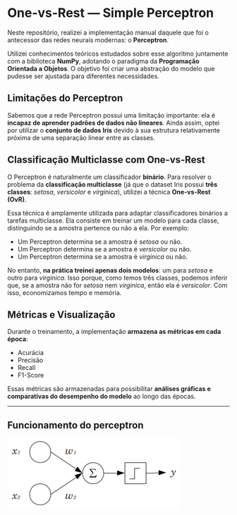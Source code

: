 # One-vs-Rest — Simple Perceptron

Neste repositório, realizei a implementação manual daquele que foi o antecessor das redes neurais modernas: o **Perceptron**.

Utilizei conhecimentos teóricos estudados sobre esse algoritmo juntamente com a biblioteca **NumPy**, adotando o paradigma da **Programação Orientada a Objetos**. O objetivo foi criar uma abstração do modelo que pudesse ser ajustada para diferentes necessidades.

## Limitações do Perceptron

Sabemos que a rede Perceptron possui uma limitação importante: ela é **incapaz de aprender padrões de dados não lineares**. Ainda assim, optei por utilizar o **conjunto de dados Iris** devido à sua estrutura relativamente próxima de uma separação linear entre as classes.

## Classificação Multiclasse com One-vs-Rest

O Perceptron é naturalmente um classificador **binário**. Para resolver o problema da **classificação multiclasse** (já que o dataset Iris possui **três classes**: *setosa*, *versicolor* e *virginica*), utilizei a técnica **One-vs-Rest (OvR)**.

Essa técnica é amplamente utilizada para adaptar classificadores binários a tarefas multiclasse. Ela consiste em treinar um modelo para cada classe, distinguindo se a amostra pertence ou não a ela. Por exemplo:

- Um Perceptron determina se a amostra é *setosa* ou não.
- Um Perceptron determina se a amostra é *versicolor* ou não.
- Um Perceptron determina se a amostra é *virginica* ou não.

No entanto, **na prática treinei apenas dois modelos**: um para *setosa* e outro para *virginica*. Isso porque, como temos três classes, podemos inferir que, se a amostra não for *setosa* nem *virginica*, então ela é *versicolor*. Com isso, economizamos tempo e memória.

## Métricas e Visualização

Durante o treinamento, a implementação **armazena as métricas em cada época**:

- Acurácia  
- Precisão  
- Recall  
- F1-Score

Essas métricas são armazenadas para possibilitar **análises gráficas e comparativas do desempenho do modelo** ao longo das épocas.

---

## Funcionamento do perceptron

![Rede Perceptron](./img/perceptron.png)
